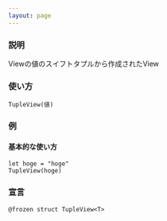 ```yaml
---
layout: page
---
```


### 説明

Viewの値のスイフトタプルから作成されたView

### 使い方

    TupleView(値)

### 例

#### 基本的な使い方

    let hoge = "hoge"
    TupleView(hoge)

### 宣言

    @frozen struct TupleView<T>
